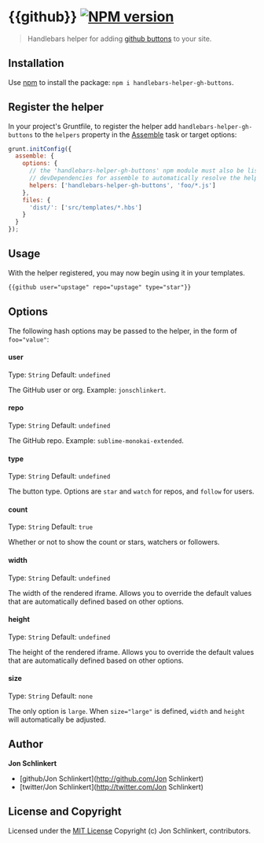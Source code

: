 # {{github}} [![NPM version](https://badge.fury.io/js/handlebars-helper-gh-buttons.png)](http://badge.fury.io/js/handlebars-helper-gh-buttons)

> Handlebars helper for adding [github buttons](https://github.com/mdo/github-buttons) to your site.

## Installation

Use [npm](npmjs.org) to install the package: `npm i handlebars-helper-gh-buttons`.

## Register the helper

In your project's Gruntfile, to register the helper add `handlebars-helper-gh-buttons` to the `helpers` property in the [Assemble](http://assemble.io) task or target options:

```javascript
grunt.initConfig({
  assemble: {
    options: {
      // the 'handlebars-helper-gh-buttons' npm module must also be listed in
      // devDependencies for assemble to automatically resolve the helper
      helpers: ['handlebars-helper-gh-buttons', 'foo/*.js']
    },
    files: {
      'dist/': ['src/templates/*.hbs']
    }
  }
});
```
## Usage

With the helper registered, you may now begin using it in your templates.

```html
{{github user="upstage" repo="upstage" type="star"}}
```

## Options

The following hash options may be passed to the helper, in the form of `foo="value"`:

#### user
Type: `String`
Default: `undefined`

The GitHub user or org. Example: `jonschlinkert`.

#### repo
Type: `String`
Default: `undefined`

The GitHub repo. Example: `sublime-monokai-extended`.

#### type
Type: `String`
Default: `undefined`

The button type. Options are `star` and `watch` for repos, and `follow` for users.

#### count
Type: `String`
Default: `true`

Whether or not to show the count or stars, watchers or followers.

#### width
Type: `String`
Default: `undefined`

The width of the rendered iframe. Allows you to override the default values that are automatically defined based on other options.

#### height
Type: `String`
Default: `undefined`

The height of the rendered iframe. Allows you to override the default values that are automatically defined based on other options.

#### size
Type: `String`
Default: `none`

The only option is `large`. When `size="large"` is defined, `width` and `height` will automatically be adjusted.


## Author

**Jon Schlinkert**

+ [github/Jon Schlinkert](http://github.com/Jon Schlinkert)
+ [twitter/Jon Schlinkert](http://twitter.com/Jon Schlinkert)

## License and Copyright

Licensed under the [MIT License](./LICENSE-MIT)
Copyright (c) Jon Schlinkert, contributors.